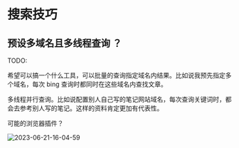 # 搜索技巧

## 预设多域名且多线程查询 ？

TODO:

希望可以搞一个什么工具，可以批量的查询指定域名内结果。比如说我预先指定多个域名，每次 bing 查询时都同时在这些域名内查找文章。

多线程并行查询。比如说配置别人自己写的笔记网站域名，每次查询关键词时，都会去参考别人写的笔记。这样的资料肯定更加有代表性。

可能的浏览器插件？

![2023-06-21-16-04-59](https://cdn.jsdelivr.net/gh/RuanZhongNan/img-store/img/2023-06-21-16-04-59.png)
